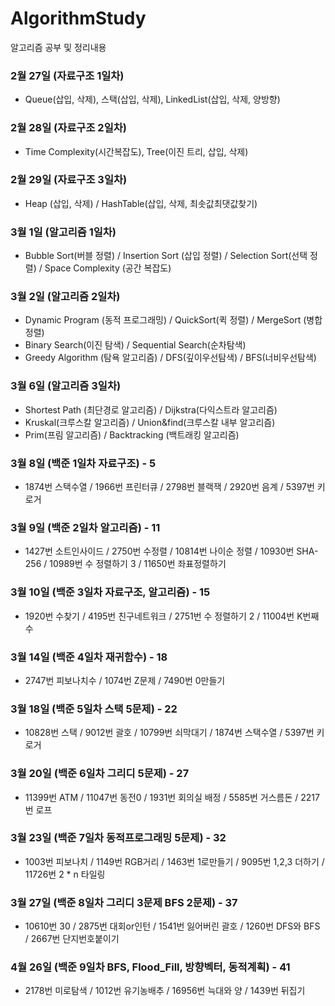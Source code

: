 # AlgorithmStudy
알고리즘 공부 및 정리내용

### 2월 27일 (자료구조 1일차)
- Queue(삽입, 삭제), 스택(삽입, 삭제), LinkedList(삽입, 삭제, 양방향)

### 2월 28일 (자료구조 2일차)
- Time Complexity(시간복잡도), Tree(이진 트리, 삽입, 삭제)

### 2월 29일 (자료구조 3일차)
- Heap (삽입, 삭제) / HashTable(삽입, 삭제, 최솟값최댓값찾기)

### 3월 1일 (알고리즘 1일차)
- Bubble Sort(버블 정렬) / Insertion Sort (삽입 정렬) / Selection Sort(선택 정렬) / Space Complexity (공간 복잡도) 

### 3월 2일 (알고리즘 2일차)
- Dynamic Program (동적 프로그래밍) / QuickSort(퀵 정렬) / MergeSort (병합 정렬) 
- Binary Search(이진 탐색) / Sequential Search(순차탐색)
- Greedy Algorithm (탐욕 알고리즘) / DFS(깊이우선탐색) / BFS(너비우선탐색)

### 3월 6일 (알고리즘 3일차)
- Shortest Path (최단경로 알고리즘) / Dijkstra(다익스트라 알고리즘)
- Kruskal(크루스칼 알고리즘) / Union&find(크루스칼 내부 알고리즘) 
- Prim(프림 알고리즘) / Backtracking (백트래킹 알고리즘)

### 3월 8일 (백준 1일차 자료구조) - 5
- 1874번 스택수열  / 1966번 프린터큐 / 2798번 블랙잭 / 2920번 음계 /  5397번 키로거

### 3월 9일 (백준 2일차 알고리즘) - 11
- 1427번 소트인사이드 / 2750번 수정렬 / 10814번 나이순 정렬 / 10930번 SHA-256 / 10989번 수 정렬하기 3 / 11650번 좌표정렬하기 

### 3월 10일 (백준 3일차 자료구조, 알고리즘) - 15
- 1920번 수찾기 / 4195번 친구네트워크 / 2751번 수 정렬하기 2 / 11004번 K번째 수

### 3월 14일 (백준 4일차 재귀함수) - 18
- 2747번 피보나치수 / 1074번 Z문제 / 7490번 0만들기 

### 3월 18일 (백준 5일차 스택 5문제) - 22
- 10828번 스택 / 9012번 괄호 / 10799번 쇠막대기 / 1874번 스택수열 / 5397번 키로거

### 3월 20일 (백준 6일차 그리디 5문제) - 27
- 11399번 ATM / 11047번 동전0 / 1931번 회의실 배정 / 5585번 거스름돈 / 2217번 로프

### 3월 23일 (백준 7일차 동적프로그래밍 5문제) - 32
- 1003번 피보나치 / 1149번 RGB거리 / 1463번 1로만들기 / 9095번 1,2,3 더하기 / 11726번 2 * n 타일링

### 3월 27일 (백준 8일차 그리디 3문제 BFS 2문제) - 37
- 10610번 30 / 2875번 대회or인턴 / 1541번 잃어버린 괄호 / 1260번 DFS와 BFS / 2667번 단지번호붙이기

### 4월 26일 (백준 9일차 BFS, Flood_Fill, 방향벡터, 동적계획) - 41
- 2178번 미로탐색 / 1012번 유기농배추 / 16956번 늑대와 양 / 1439번 뒤집기

